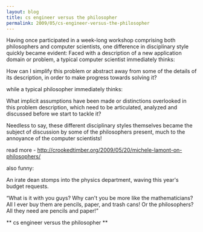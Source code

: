 ```yaml
---
layout: blog
title: cs engineer versus the philosopher
permalink: 2009/05/cs-engineer-versus-the-philosopher
---
```


<p>Having once participated in a week-long workshop comprising both philosophers and computer scientists, one difference in disciplinary style quickly became evident: Faced with a description of a new application domain or problem, a typical computer scientist immediately thinks:</p>
<p>    How can I simplify this problem or abstract away from some of the details of its description, in order to make progress towards solving it?</p>
<p>    while a typical philosopher immediately thinks:</p>
<p>    What implicit assumptions have been made or distinctions overlooked in this problem description, which need to be articulated, analyzed and discussed before we start to tackle it?</p>
<p>   Needless to say, these different disciplinary styles themselves became the subject of discussion by some of the philosophers present, much to the annoyance of the computer scientists!</p>
<p>read more - <a href="http://crookedtimber.org/2009/05/20/michele-lamont-on-philosophers/" title="http://crookedtimber.org/2009/05/20/michele-lamont-on-philosophers/">http://crookedtimber.org/2009/05/20/michele-lamont-on-philosophers/</a></p>
<p>also funny:</p>
<p>    An irate dean stomps into the physics department, waving this year's budget requests.</p>
<p>    “What is it with you guys? Why can't you be more like the mathematicians? All I ever buy them are pencils, paper, and trash cans! Or the philosophers? All they need are pencils and paper!”</p>
<p>** cs engineer versus the philosopher **</p>
